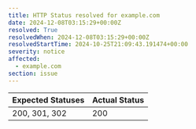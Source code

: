 ```yaml
---
title: HTTP Status resolved for example.com
date: 2024-12-08T03:15:29+00:00Z
resolved: True
resolvedWhen: 2024-12-08T03:15:29+00:00Z
resolvedStartTime: 2024-10-25T21:09:43.191474+00:00
severity: notice
affected:
  - example.com
section: issue
---
```


| Expected Statuses | Actual Status  |
|-------------------|----------------|
| 200, 301, 302 | 200 |

